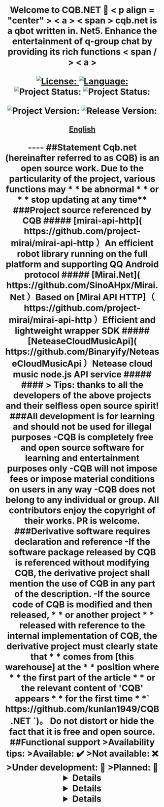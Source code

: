 <h1 align="center">Welcome to CQB.NET   👋</ h1>
< p align = "center" > < a > < span > cqb.net is a qbot written in. Net5. Enhance the entertainment of q-group chat by providing its rich functions < span / > < a ></p>
<p align="center">
<a href=" https://github.com/kunlan1949/CQB.NET/blob/master/MIT-license.md ">
<img alt="License:" src=" https://img.shields.io/badge/license-MIT-yellow.svg " target="_blank" />
</a>
<a href=" https://docs.microsoft.com/en-us/dotnet/csharp/ ">
<img alt="Language:" src=" https://img.shields.io/badge/language-C%23 -orange" target="_blank" />
</a>  
<a>
<img alt="Project Status:" src=" https://img.shields.io/badge/status-dev-blue " target="_blank" />
</a>
<a>
<img alt="Project Status:" src=" https://img.shields.io/badge/available-%E2%88%9A -green" target="_blank" />
</a>
</p>
<p align="center">
<a>
<img alt="Project Version:" src=" https://img.shields.io/badge/version-0.0.1-blueviolet " target="_blank" />
</a>
<a>
<img alt="Release Version:" src=" https://img.shields.io/badge/release-0.0.1-brightgreen " target="_blank" />
</a>
</p>
<p align="center"><a href=" https://github.com/kunlan1949/CQB.NET/blob/master/README-eng.md "><font size=5>English</font></a></p>
----
##Statement
Cqb.net (hereinafter referred to as CQB) is an open source work. Due to the particularity of the project, various functions may * * be abnormal * * or * * stop updating at any time**
###Project source referenced by CQB
##### [mirai-api-http]( https://github.com/project-mirai/mirai-api-http ）An efficient robot library running on the full platform and supporting QQ Android protocol
##### [Mirai.Net]( https://github.com/SinoAHpx/Mirai.Net ）Based on [Mirai API HTTP]（ https://github.com/project-mirai/mirai-api-http ）Efficient and lightweight wrapper SDK
##### [NeteaseCloudMusicApi]( https://github.com/Binaryify/NeteaseCloudMusicApi ）Netease cloud music node.js API service
##### 
####
>  	 Tips: thanks to all the developers of the above projects and their selfless open source spirit!
###All development is for learning and should not be used for illegal purposes
-CQB is completely free and open source software for learning and entertainment purposes only
-CQB will not impose fees or impose material conditions on users in any way
-CQB does not belong to any individual or group. All contributors enjoy the copyright of their works. PR is welcome.
###Derivative software requires declaration and reference
-If the software package released by CQB is referenced without modifying CQB, the derivative project shall mention the use of CQB in any part of the description.
-If the source code of CQB is modified and then released, * * or another project * * released with reference to the internal implementation of CQB, the derivative project must clearly state that * * comes from [this warehouse] at the * * position where * * the first part of the article * * or the relevant content of 'CQB' appears * * for the first time * *` https://github.com/kunlan1949/CQB.NET `)。 Do not distort or hide the fact that it is free and open source.
##Functional support
>Availability tips:
>Available: ✔️
>Not available: ❌
>Under development: 🚧
>Planned: 🚩
<details>
< summary > query related < / summary >
|Function | data source | availability|
| --- | --- |  ---|
|Illustration identification | [[iqdb]（ https://www.iqdb.org/ )】【[ASCII2D]( https://ascii2d.net/ )】  |  ✔️ |
|Weather enquiries [Central Meteorological Observatory]（ http://www.nmc.cn/ ) |  ✔️ | 
|Fortune query [first constellation network]（ https://www.d1xz.net/ ) |  ✔️ | 
|Game query | [steam store]（ https://store.steampowered.com/ ) |  ✔️ | 
|Translation query [Youdao translation]（ https://fanyi.youdao.com/ ) |  ✔️ | 
</details>
<details>
< summary > game related < / summary >
|Function | data source | availability|
| --- | --- |  ---|
|Guess the number [[iqdb]（ https://www.iqdb.org/ )】【[ASCII2D]( https://ascii2d.net/ )】  |  ✔️ |
|Idiom Solitaire [Central Meteorological Observatory]（ http://www.nmc.cn/ ) |  ✔️ | 
|| [first constellation network]（ https://www.d1xz.net/ ) |  ✔️ | 
|Game query | [steam store]（ https://store.steampowered.com/ )) |  ✔️ | 
|Holy relic screenshot scoring | plug in| ✔️ | 
</details>
<details>
< summary > management related < / summary >
|Function | data source | availability|
| --- | --- |  ---|
|Illustration identification | [[iqdb]（ https://www.iqdb.org/ )】【[ASCII2D]( https://ascii2d.net/ )】  |  ✔️ |
|Weather enquiries [Central Meteorological Observatory]（ http://www.nmc.cn/ ) |  ✔️ | 
|Fortune query [first constellation network]（ https://www.d1xz.net/ ) |  ✔️ | 
|Game query | [steam store]（ https://store.steampowered.com/ )) |  ✔️ | 
|Holy relic screenshot scoring | plug in| ✔️ | 
</details>

